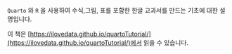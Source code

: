 `Quarto` 와 `R`  을 사용하여 수식,그림, 표를 포함한 한글 교과서를 만드는 기초에 대한 설명입니다.

이 책은 [https://ilovedata.github.io/quartoTutorial/](https://ilovedata.github.io/quartoTutorial/)에서 읽을 수 있습니다.